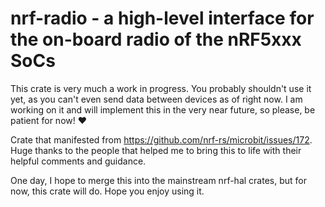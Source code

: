 # nrf-radio - a high-level interface for the on-board radio of the nRF5xxx SoCs

This crate is very much a work in progress. You probably shouldn't use it yet, as you
can't even send data between devices as of right now. I am working on it and will
implement this in the very near future, so please, be patient for now! ❤️

Crate that manifested from https://github.com/nrf-rs/microbit/issues/172.
Huge thanks to the people that helped me to bring this to life with their helpful
comments and guidance.

One day, I hope to merge this into the mainstream nrf-hal crates, but for now, this crate
will do. Hope you enjoy using it.
